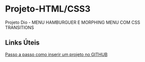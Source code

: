 # Projeto-HTML/CSS3
Projeto Dio - MENU HAMBURGUER E MORPHING MENU COM CSS TRANSITIONS
## Links Úteis 

[Passo a passo como inserir um projeto no GITHUB](http://codetheelephant.com/como-enviar-um-projeto-local-para-o-github/#:~:text=Entre%20no%20site%20do%20GitHub.%20Acesse%20sua%20conta,uma%20descri%C3%A7%C3%A3o%20e%20clicar%20no%20bot%C3%A3o%20Create%20Repository.)
